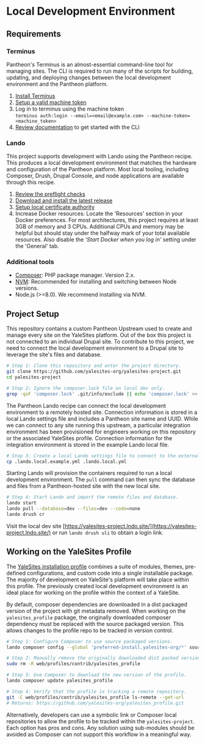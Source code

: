 # Local Development Environment

## Requirements

### Terminus

Pantheon's Terminus is an almost-essential command-line tool for managing sites. The CLI is required to run many of the scripts for building, updating, and deploying changes between the local development environment and the Pantheon platform.

1. [Install Terminus](https://pantheon.io/docs/terminus/install/)
2. [Setup a valid machine token](https://pantheon.io/docs/machine-tokens)
3. Log in to terminus using the machine token\
```terminus auth:login --email=<email@example.com> --machine-token=<machine_token>```
4. [Review documentation](https://pantheon.io/docs/terminus/) to get started with the CLI

### Lando

This project supports development with Lando using the Pantheon recipe. This produces a local development environment that matches the hardware and configuration of the Pantheon platform. Most local tooling, including Composer, Drush, Drupal Console, and node applications are available through this recipe.

1. [Review the preflight checks](https://docs.devwithlando.io/installation/preflight.html)
2. [Download and install the latest release](https://github.com/lando/lando/releases)
3. [Setup local certificate authority](https://docs.devwithlando.io/config/security.html)
4. Increase Docker resources: Locate the 'Resources' section in your Docker preferences. For most architectures, this project requires at least 3GB of memory and 3 CPUs. Additional CPUs and memory may be helpful but should stay under the halfway mark of your total available resources. Also disable the _'Start Docker when you log in'_ setting under the 'General' tab.

### Additional tools

* [Composer](https://getcomposer.org/download/): PHP package manager. Version 2.x.
* [NVM](https://github.com/nvm-sh/nvm#install--update-script): Recommended for installing and switching between Node versions.
* Node.js (>=8.0). We recommend installing via NVM.

## Project Setup

This repository contains a custom Pantheon Upstream used to create and manage every site on the YaleSites platform. Out of the box this project is not connected to an individual Drupal site. To contribute to this project, we need to connect the local development environment to a Drupal site to leverage the site's files and database.

```bash
# Step 1: Clone this repository and enter the project directory.
git clone https://github.com/yalesites-org/yalesites-project.git
cd yalesites-project

# Step 2: Ignore the composer.lock file on local dev only.
grep -qxF 'composer.lock' .git/info/exclude || echo 'composer.lock' >> .git/info/exclude
```

The Pantheon Lando recipe can connect the local development environment to a remotely hosted site. Connection information is stored in a local Lando settings file and includes a Pantheon site name and UUID. While we can connect to any site running this upstream, a particular integration environment has been provisioned for engineers working on this repository or the associated YaleSites profile. Connection information for the integration environment is stored in the example Lando local file.

```bash
# Step 3: Create a local Lando settings file to connect to the external environment.
cp .lando.local.example.yml .lando.local.yml
```

Starting Lando will provision the containers required to run a local development environment. The `pull` command can then sync the database and files from a Pantheon-hosted site with the new local site.

```bash
# Step 4: Start Lando and import the remote files and database.
lando start
lando pull --database=dev --files=dev --code=none
lando drush cr
```

Visit the local dev site [https://yalesites-project.lndo.site/](https://yalesites-project.lndo.site/) or run `lando drush uli` to obtain a login link.

## Working on the YaleSites Profile

The [YaleSites installation profile](https://github.com/yalesites-org/yalesites_profile) combines a suite of modules, themes, pre-defined configurations, and custom code into a single installable package. The majority of development on YaleSite's platform will take place within this profile. The previously created local development environment is an ideal place for working on the profile within the context of a YaleSite.

By default, composer dependencies are downloaded in a dist packaged version of the project with git metadata removed. When working on the `yalesites_profile` package, the originally downloaded composer dependency must be replaced with the source packaged version. This allows changes to the profile repo to be tracked in version control.

```bash
# Step 1: Configure Composer to use source packaged versions.
lando composer config --global 'preferred-install.yalesites-org/*' source

# Step 2: Manually remove the originally downloaded dist packed version.
sudo rm -R web/profiles/contrib/yalesites_profile

# Step 3: Use Composer to download the new version of the profile.
lando composer update yalesites_profile

# Step 4: Verify that the profile is tracking a remote repository.
git -C web/profiles/contrib/yalesites_profile ls-remote --get-url
# Returns: https://github.com/yalesites-org/yalesites_profile.git
```

Alternatively, developers can use a symbolic link or Composer local repositories to allow the profile to be tracked within the `yalesites-project`. Each option has pros and cons. Any solution using sub-modules should be avoided as Composer can not support this workflow in a meaningful way.
